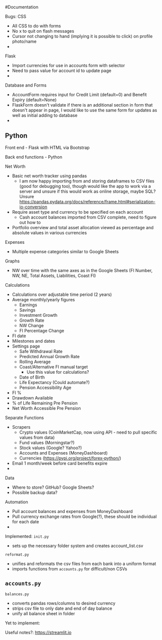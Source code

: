 #Documentation

Bugs:
CSS
- All CSS to do with forms
- No x to quit on flash messages
- Cursor not changing to hand (implying it is possible to click) on profile photo/name
- 

Flask
- Import currencies for use in accounts form with selector
- Need to pass value for account id to update page
-

Database and Forms
- AccountForm requires input for Credit Limit (default=0) and Benefit Expiry (default=None)
- FlaskForm doesn't validate if there is an additional section in form that doesn't appear in page, I would like to use the same form for updates as well as initial adding to database
-

Python
- 














Front end - Flask with HTML via Bootstrap

Back end functions - Python

Net Worth
- Basic net worth tracker using pandas
  - I am now happy importing from and storing dataframes to CSV files (good for debugging too), though would like the app to work via a server and unsure if this would work as online storage, maybe SQL? Unsure
  https://pandas.pydata.org/docs/reference/frame.html#serialization-io-conversion
- Require asset type and currency to be specified on each account
  - Cash account balances imported from CSV complete, need to figure out how to 
- Portfolio overview and total asset allocation viewed as percentage and absolute values in various currencies

Expenses
- Multiple expense categories similar to Google Sheets

Graphs
- NW over time with the same axes as in the Google Sheets (FI Number, NW, NE, Total Assets, Liabilities, Coast FI)

Calculations
- Calculations over adjustable time period (2 years)
- Average monthly/yearly figures
  - Earnings
  - Savings
  - Investment Growth
  - Growth Rate
  - NW Change
  - FI Percentage Change
- FI date
- Milestones and dates
- Settings page
  - Safe Withdrawal Rate	
  - Predicted Annual Growth Rate
  - Rolling Average
  - Coast/Alternative FI manual target
    - Use this value for calculations?
  - Date of Birth
  - Life Expectancy (Could automate?)
  - Pension Accessibility Age
- FI %
- Drawdown Available
- % of Life Remaining Pre Pension	
- Net Worth Accessible Pre Pension	

Separate Functions
- Scrapers
  - Crypto values (CoinMarketCap, now using API - need to pull specific values from data)
  - Fund values (Morningstar?)
  - Stock values (Google? Yahoo?)
  - Accounts and Expenses (MoneyDashboard)
  - Currencies (https://pypi.org/project/forex-python/)
- Email 1 month/week before card benefits expire
- 

Data
- Where to store? GitHub? Google Sheets?
- Possible backup data?

Automation
- Pull account balances and expenses from MoneyDashboard
- Pull currency exchange rates from Google(?), these should be individual for each date
- 

Implemented:
`init.py`
- sets up the necessary folder system and creates account_list.csv

`reformat.py`
- unifies and reformats the csv files from each bank into a uniform format
- imports functions from `accounts.py` for difficult/non CSVs

`accounts.py`
- 

`balances.py`
- converts pandas rows/columns to desired currency
- strips csv file to only date and end of day balance
- unify all balance sheet in folder


Yet to implement:


Useful notes?:
https://streamlit.io